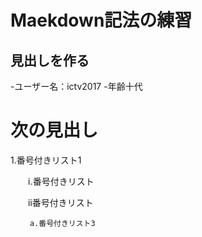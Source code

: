# Maekdown記法の練習
## 見出しを作る

 -ユーザー名：ictv2017
 -年齢十代
 
 # 次の見出し
 
 1.番号付きリスト1
 
 　　ⅰ.番号付きリスト
   
   　　ⅱ番号付きリスト
     
     　　a.番号付きリスト3
